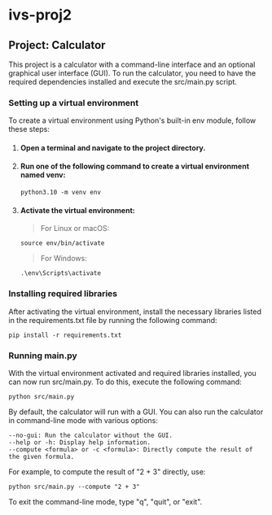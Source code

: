 # ivs-proj2
## Project: Calculator
This project is a calculator with a command-line interface and an optional graphical user interface (GUI). To run the calculator, you need to have the required dependencies installed and execute the src/main.py script.


### Setting up a virtual environment
To create a virtual environment using Python's built-in env module, follow these steps:

1. #### Open a terminal and navigate to the project directory.
2. #### Run one of the following command to create a virtual environment named venv:
	```python3.10 -m venv env```
	
4. #### Activate the virtual environment:
	>For Linux or macOS:

	```source env/bin/activate```
	>For Windows:

	```.\env\Scripts\activate```


###  Installing required libraries
After activating the virtual environment, install the necessary libraries listed in the requirements.txt file by running the following command:

```pip install -r requirements.txt```


### Running main.py
With the virtual environment activated and required libraries installed, you can now run src/main.py. To do this, execute the following command:

```python src/main.py```

By default, the calculator will run with a GUI. You can also run the calculator in command-line mode with various options:
```
--no-gui: Run the calculator without the GUI.
--help or -h: Display help information.
--compute <formula> or -c <formula>: Directly compute the result of the given formula.
```
For example, to compute the result of "2 + 3" directly, use:

```python src/main.py --compute "2 + 3"```

To exit the command-line mode, type "q", "quit", or "exit".
